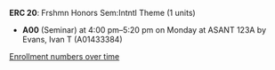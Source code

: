 **ERC 20**: Frshmn Honors Sem:Intntl Theme (1 units)

- **A00** (Seminar) at 4:00 pm–5:20 pm on Monday at ASANT 123A by Evans, Ivan T (A01433384)

[Enrollment numbers over time](./ERC20.tsv)
